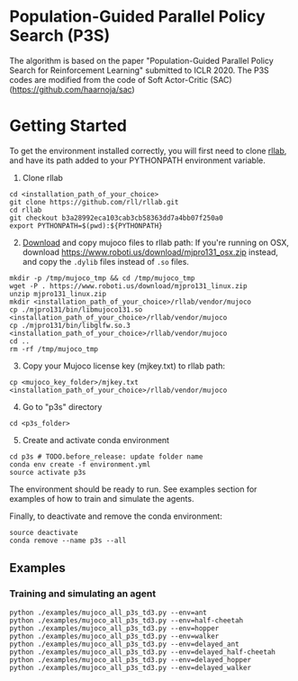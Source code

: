 # Population-Guided Parallel Policy Search (P3S)
The algorithm is based on the paper "Population-Guided Parallel Policy Search for Reinforcement Learning" submitted to ICLR 2020.
The P3S codes are modified from the code of Soft Actor-Critic (SAC) (https://github.com/haarnoja/sac)

# Getting Started

To get the environment installed correctly, you will first need to clone [rllab](https://github.com/rll/rllab), and have its path added to your PYTHONPATH environment variable.

1. Clone rllab
```
cd <installation_path_of_your_choice>
git clone https://github.com/rll/rllab.git
cd rllab
git checkout b3a28992eca103cab3cb58363dd7a4bb07f250a0
export PYTHONPATH=$(pwd):${PYTHONPATH}
```

2. [Download](https://www.roboti.us/index.html) and copy mujoco files to rllab path:
If you're running on OSX, download https://www.roboti.us/download/mjpro131_osx.zip instead, and copy the `.dylib` files instead of `.so` files.
```
mkdir -p /tmp/mujoco_tmp && cd /tmp/mujoco_tmp
wget -P . https://www.roboti.us/download/mjpro131_linux.zip
unzip mjpro131_linux.zip
mkdir <installation_path_of_your_choice>/rllab/vendor/mujoco
cp ./mjpro131/bin/libmujoco131.so <installation_path_of_your_choice>/rllab/vendor/mujoco
cp ./mjpro131/bin/libglfw.so.3 <installation_path_of_your_choice>/rllab/vendor/mujoco
cd ..
rm -rf /tmp/mujoco_tmp
```

3. Copy your Mujoco license key (mjkey.txt) to rllab path:
```
cp <mujoco_key_folder>/mjkey.txt <installation_path_of_your_choice>/rllab/vendor/mujoco
```

4. Go to "p3s" directory
```
cd <p3s_folder>
```

5. Create and activate conda environment
```
cd p3s # TODO.before_release: update folder name
conda env create -f environment.yml
source activate p3s
```

The environment should be ready to run. See examples section for examples of how to train and simulate the agents.

Finally, to deactivate and remove the conda environment:
```
source deactivate
conda remove --name p3s --all
```

## Examples
### Training and simulating an agent
```
python ./examples/mujoco_all_p3s_td3.py --env=ant
python ./examples/mujoco_all_p3s_td3.py --env=half-cheetah
python ./examples/mujoco_all_p3s_td3.py --env=hopper
python ./examples/mujoco_all_p3s_td3.py --env=walker
python ./examples/mujoco_all_p3s_td3.py --env=delayed_ant
python ./examples/mujoco_all_p3s_td3.py --env=delayed_half-cheetah
python ./examples/mujoco_all_p3s_td3.py --env=delayed_hopper
python ./examples/mujoco_all_p3s_td3.py --env=delayed_walker
```


